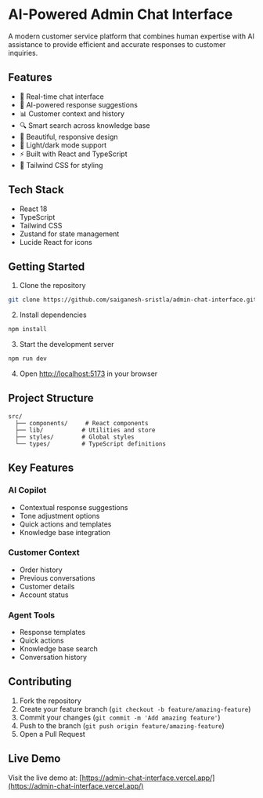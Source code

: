 # AI-Powered Admin Chat Interface

A modern customer service platform that combines human expertise with AI assistance to provide efficient and accurate responses to customer inquiries.

## Features

- 💬 Real-time chat interface
- 🤖 AI-powered response suggestions
- 📊 Customer context and history
- 🔍 Smart search across knowledge base
- 🎨 Beautiful, responsive design
- 🌙 Light/dark mode support
- ⚡ Built with React and TypeScript
- 🎯 Tailwind CSS for styling

## Tech Stack

- React 18
- TypeScript
- Tailwind CSS
- Zustand for state management
- Lucide React for icons

## Getting Started

1. Clone the repository
```bash
git clone https://github.com/saiganesh-sristla/admin-chat-interface.git
```

2. Install dependencies
```bash
npm install
```

3. Start the development server
```bash
npm run dev
```

4. Open [http://localhost:5173](http://localhost:5173) in your browser

## Project Structure

```
src/
  ├── components/     # React components
  ├── lib/           # Utilities and store
  ├── styles/        # Global styles
  └── types/         # TypeScript definitions
```

## Key Features

### AI Copilot
- Contextual response suggestions
- Tone adjustment options
- Quick actions and templates
- Knowledge base integration

### Customer Context
- Order history
- Previous conversations
- Customer details
- Account status

### Agent Tools
- Response templates
- Quick actions
- Knowledge base search
- Conversation history

## Contributing

1. Fork the repository
2. Create your feature branch (`git checkout -b feature/amazing-feature`)
3. Commit your changes (`git commit -m 'Add amazing feature'`)
4. Push to the branch (`git push origin feature/amazing-feature`)
5. Open a Pull Request

## Live Demo

Visit the live demo at: [https://admin-chat-interface.vercel.app/](https://admin-chat-interface.vercel.app/)
